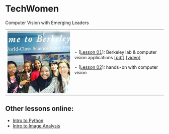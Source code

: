 # TechWomen

Computer Vision with Emerging Leaders 


<table border="0">
 <tr>
    <td><a href"http://bit.ly/techwomen2021"><img src="https://github.com/dani-lbnl/techwomen/blob/main/techwomenWelcome.jpg" width="400"></a>
    </td>
    <td>
     <p>
      - <a href="https://github.com/dani-lbnl/techwomen/blob/main/Techwomen2021_lesson1.pdf">[Lesson 01]<a>: Berkeley lab & computer vision applications
      <a href="https://github.com/dani-lbnl/techwomen/blob/main/Techwomen2021_lesson1.pdf">[pdf]</a> <a href="https://drive.google.com/file/d/19T7uqszLOIsKCboha1R1JGp9bIgejjts/view?usp=sharing">[video]</a> 
      <p>
      - <a href="https://github.com/dani-lbnl/techwomen/blob/main/Techwomen2021_lesson1.pdf">[Lesson 02]<a>: hands-on with computer vision
      </td>
 </tr>
</table>


Other lessons online:
---------------

-	[Intro to Python](https://v4.software-carpentry.org/python/index.html)
- [Intro to Image Analysis](https://datacarpentry.org/image-processing/)


